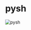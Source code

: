 # pysh

![pysh](https://raw.githubusercontent.com/smv1999/pysh/main/pysh.png?token=AKHIZQNOKDX3DBIRQYVD4P3BZIHQQ)

